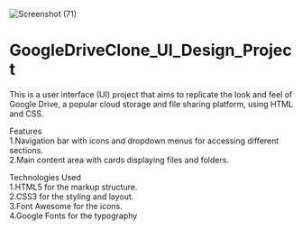 ![Screenshot (71)](https://user-images.githubusercontent.com/69872224/235283247-f373ba87-b4f1-42ab-9db7-15671c02d322.png)
# GoogleDriveClone_UI_Design_Project

This is a user interface (UI) project that aims to replicate the look and feel of Google Drive, a popular cloud storage and file sharing platform, using HTML and CSS.  

Features  
1.Navigation bar with icons and dropdown menus for accessing different sections.  
2.Main content area with cards displaying files and folders.

Technologies Used    
1.HTML5 for the markup structure.  
2.CSS3 for the styling and layout.  
3.Font Awesome for the icons.  
4.Google Fonts for the typography
